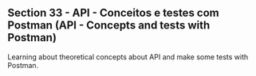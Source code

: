 ## Section 33 - API - Conceitos e testes com Postman (API - Concepts and tests with Postman)

Learning about theoretical concepts about API and make some tests with Postman.